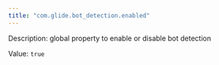 ```yaml
---
title: "com.glide.bot_detection.enabled"
---
```


Description: global property to enable or disable bot detection

Value: `true`